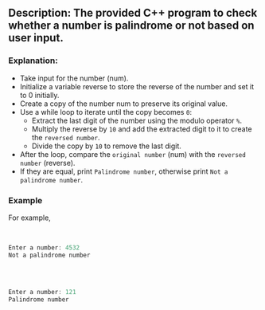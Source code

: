 ## Description: The provided C++ program to check whether a number is palindrome or not based on user input. 

### Explanation:

- Take input for the number (num).
- Initialize a variable reverse to store the reverse of the number and set it to 0 initially.
- Create a copy of the number num to preserve its original value.
- Use a while loop to iterate until the copy becomes `0`:
    - Extract the last digit of the number using the modulo operator `%`.
    - Multiply the reverse by `10` and add the extracted digit to it to create the `reversed number`.
    - Divide the copy by `10` to remove the last digit.
- After the loop, compare the `original number` (num) with the `reversed number` (reverse).
- If they are equal, print `Palindrome number`, otherwise print `Not a palindrome number`.

### Example
For example,
<br/>
<br/>

```cpp

Enter a number: 4532
Not a palindrome number

```
<br/>

```cpp

Enter a number: 121
Palindrome number

```

